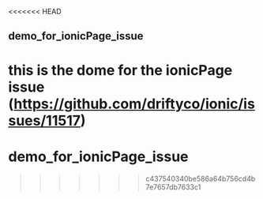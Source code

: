 <<<<<<< HEAD
## demo_for_ionicPage_issue

this is the dome for the ionicPage issue (https://github.com/driftyco/ionic/issues/11517)
=======
# demo_for_ionicPage_issue
>>>>>>> c437540340be586a64b756cd4b7e7657db7633c1
